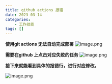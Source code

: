 ```yaml
---
title: github actions 报错
date: 2023-03-14
categories: 
	- 工作技能
tags: []
---
```

**使用git actions 无法自动完成部署**
![image.png](https://gitee.com/leiqichn/upload-img/raw/master/Image/20230314233936.png)


**需要在github 上点击对应失败的任务**
![image.png](https://gitee.com/leiqichn/upload-img/raw/master/Image/20230314234013.png)


**接下来就能看到具体的报错行，进行对应修改。**

![image.png](https://gitee.com/leiqichn/upload-img/raw/master/Image/20230314223800.png)

